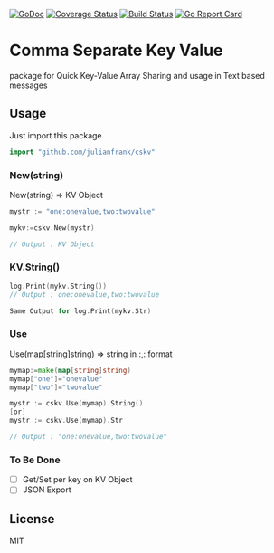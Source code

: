 [![GoDoc](https://godoc.org/github.com/julianfrank/cskv?status.svg)](https://godoc.org/github.com/julianfrank/cskv)
 [![Coverage Status](https://coveralls.io/repos/github/julianfrank/cskv/badge.svg?branch=master)](https://coveralls.io/github/julianfrank/cskv?branch=master) [![Build Status](https://travis-ci.org/julianfrank/cskv.svg?branch=master)](https://travis-ci.org/julianfrank/cskv)
 [![Go Report Card](https://goreportcard.com/badge/github.com/julianfrank/cskv)](https://goreportcard.com/report/github.com/julianfrank/cskv)

# Comma Separate Key Value 
package for Quick Key-Value Array Sharing and usage in Text based messages

## Usage
Just import this package
```go
import "github.com/julianfrank/cskv"
```


### New(string)
New(string) => KV Object

```go
mystr := "one:onevalue,two:twovalue"

mykv:=cskv.New(mystr)

// Output : KV Object
```

### KV.String()
```go
log.Print(mykv.String())
// Output : one:onevalue,two:twovalue

Same Output for log.Print(mykv.Str)
```

### Use
Use(map[string]string) => string in <key>:<value>,<key>:<value> format

```go
mymap:=make(map[string]string)
mymap["one"]="onevalue"
mymap["two"]="twovalue"

mystr := cskv.Use(mymap).String()
[or]
mystr := cskv.Use(mymap).Str

// Output : "one:onevalue,two:twovalue"
```

### To Be Done
- [ ] Get/Set per key on KV Object
- [ ] JSON Export

## License
MIT
